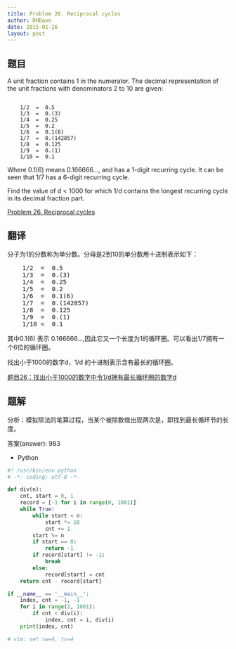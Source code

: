 ```yaml
---
title: Problem 26. Reciprocal cycles
author: DHDave
date: 2015-01-26
layout: post
---
```


## 题目

A unit fraction contains 1 in the numerator. The decimal representation of the unit fractions with denominators 2 to 10 are given:

<pre><code>
    1/2  = 	0.5
    1/3  = 	0.(3)
    1/4  = 	0.25
    1/5  = 	0.2
    1/6  = 	0.1(6)
    1/7  = 	0.(142857)
    1/8  = 	0.125
    1/9  = 	0.(1)
    1/10 = 	0.1
</code></pre>
<!--more-->
Where 0.1(6) means 0.166666..., and has a 1-digit recurring cycle. It can be seen that 1/7 has a 6-digit recurring cycle.

Find the value of d < 1000 for which 1/d contains the longest recurring cycle in its decimal fraction part.

[Problem 26. Reciprocal cycles](https://projecteuler.net/problem=26 "Problem 26")

## 翻译
分子为1的分数称为单分数。分母是2到10的单分数用十进制表示如下：

<pre>
    1/2  = 	0.5
    1/3  = 	0.(3)
    1/4  = 	0.25
    1/5  = 	0.2
    1/6  = 	0.1(6)
    1/7  = 	0.(142857)
    1/8  = 	0.125
    1/9  = 	0.(1)
    1/10 = 	0.1
</pre>

其中0.1(6) 表示 0.166666...,因此它又一个长度为1的循环圈。可以看出1/7拥有一个6位的循环圈。

找出小于1000的数字d，1/d 的十进制表示含有最长的循环圈。

[题目26：找出小于1000的数字中令1/d拥有最长循环圈的数字d](http://pe.spiritzhang.com/index.php/2011-05-11-09-44-54/27-2610001dd "题目26")

## 题解

分析：模拟除法的笔算过程，当某个被除数值出现两次是，即找到最长循环节的长度。

答案(answer): 983

+ Python

```python
#! /usr/bin/env python
# -*- coding: utf-8 -*-

def div(n):
    cnt, start = 0, 1
    record = [-1 for i in range(0, 1001)]
    while True:
        while start < n:
            start *= 10
            cnt += 1
        start %= n
        if start == 0:
            return -1
        if record[start] != -1:
            break
        else:
            record[start] = cnt
    return cnt - record[start]

if __name__ == '__main__':
    index, cnt = -1, -1
    for i in range(1, 1001):
        if cnt < div(i):
            index, cnt = i, div(i)
    print(index, cnt)

# vim: set sw=4, ts=4
```